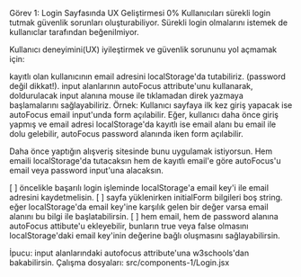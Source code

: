 Görev 1: Login Sayfasında UX Geliştirmesi
0%
Kullanıcıları sürekli login tutmak güvenlik sorunları oluşturabiliyor. Sürekli login olmalarını istemek de kullanıclar tarafından beğenilmiyor.

Kullanıcı deneyimini(UX) iyileştirmek ve güvenlik sorununu yol açmamak için:

kayıtlı olan kullanıcının email adresini localStorage'da tutabiliriz. (password değil dikkat!).
input alanlarının autoFocus attribute'unu kullanarak, doldurulacak input alanına mouse ile tıklamadan direk yazmaya başlamalarını sağlayabiliriz.
Örnek: Kullanıcı sayfaya ilk kez giriş yapacak ise autoFocus email input'unda form açılabilir. Eğer, kullanıcı daha önce giriş yapmış ve email adresi localStorage'da kayıtlı ise email alanı bu email ile dolu gelebilir, autoFocus password alanında iken form açılabilir.

Daha önce yaptığın alışveriş sitesinde bunu uygulamak istiyorsun. Hem emaili localStorage'da tutacaksın hem de kayıtlı email'e göre autoFocus'u email veya password input'una alacaksın.

[ ] öncelikle başarılı login işleminde localStorage'a email key'i ile email adresini kaydetmelisin.
[ ] sayfa yüklenirken initialForm bilgileri boş string. eğer localStorage'da email key'ine karşılık gelen bir değer varsa email alanını bu bilgi ile başlatabilirsin.
[ ] hem email, hem de password alanına autoFocus attibute'u ekleyebilir, bunların true veya false olmasını localStorage'daki email key'inin değerine bağlı oluşmasını sağlayabilirsin.

İpucu: input alanlarındaki autofocus attribute'una w3schools'dan bakabilirsin.
Çalışma dosyaları: src/components-1/Login.jsx
